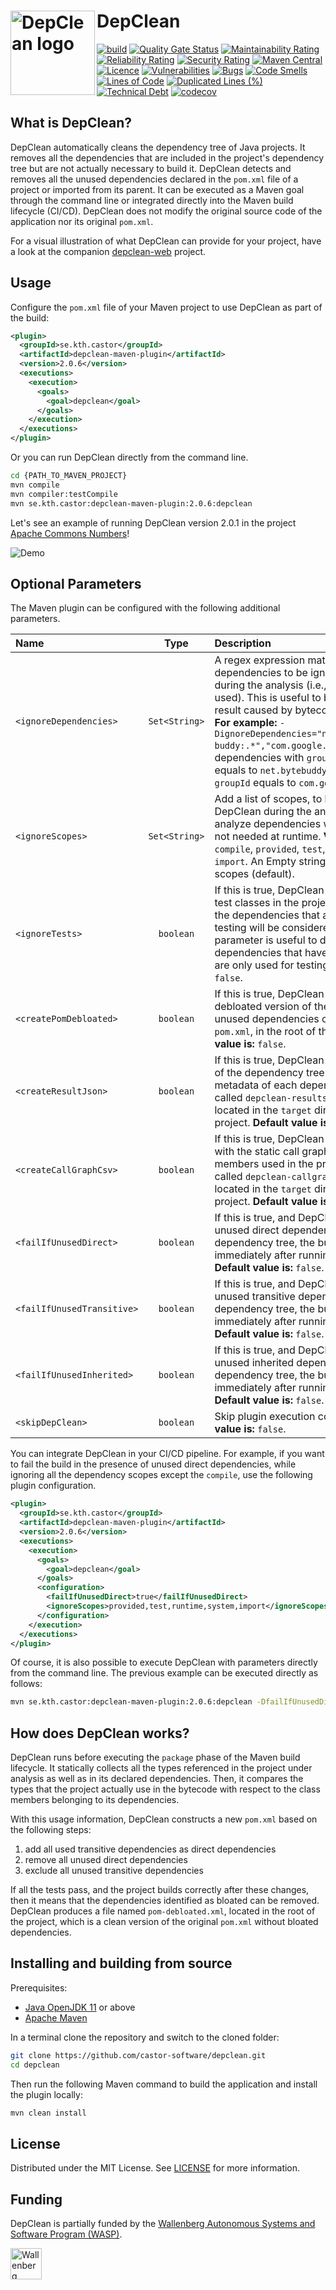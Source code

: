 # DepClean <img src="https://github.com/castor-software/depclean/blob/master/.img/logo.svg" align="left" height="135px" alt="DepClean logo"/>

[![build](https://github.com/castor-software/depclean/actions/workflows/build.yml/badge.svg)](https://github.com/castor-software/depclean/actions/workflows/build.yml)
[![Quality Gate Status](https://sonarcloud.io/api/project_badges/measure?project=castor-software_depclean&metric=alert_status)](https://sonarcloud.io/dashboard?id=castor-software_depclean)
[![Maintainability Rating](https://sonarcloud.io/api/project_badges/measure?project=castor-software_depclean&metric=sqale_rating)](https://sonarcloud.io/dashboard?id=castor-software_depclean)
[![Reliability Rating](https://sonarcloud.io/api/project_badges/measure?project=castor-software_depclean&metric=reliability_rating)](https://sonarcloud.io/dashboard?id=castor-software_depclean)
[![Security Rating](https://sonarcloud.io/api/project_badges/measure?project=castor-software_depclean&metric=security_rating)](https://sonarcloud.io/dashboard?id=castor-software_depclean)
[![Maven Central](https://img.shields.io/maven-central/v/se.kth.castor/depclean-core.svg)](https://search.maven.org/search?q=g:se.kth.castor%20AND%20a:depclean*)
[![Licence](http://img.shields.io/badge/license-MIT-blue.svg)](https://github.com/castor-software/depclean/blob/master/LICENSE.md)
[![Vulnerabilities](https://sonarcloud.io/api/project_badges/measure?project=castor-software_depclean&metric=vulnerabilities)](https://sonarcloud.io/dashboard?id=castor-software_depclean)
[![Bugs](https://sonarcloud.io/api/project_badges/measure?project=castor-software_depclean&metric=bugs)](https://sonarcloud.io/dashboard?id=castor-software_depclean)
[![Code Smells](https://sonarcloud.io/api/project_badges/measure?project=castor-software_depclean&metric=code_smells)](https://sonarcloud.io/dashboard?id=castor-software_depclean)
[![Lines of Code](https://sonarcloud.io/api/project_badges/measure?project=castor-software_depclean&metric=ncloc)](https://sonarcloud.io/dashboard?id=castor-software_depclean)
[![Duplicated Lines (%)](https://sonarcloud.io/api/project_badges/measure?project=castor-software_depclean&metric=duplicated_lines_density)](https://sonarcloud.io/dashboard?id=castor-software_depclean)
[![Technical Debt](https://sonarcloud.io/api/project_badges/measure?project=castor-software_depclean&metric=sqale_index)](https://sonarcloud.io/dashboard?id=castor-software_depclean)
[![codecov](https://codecov.io/gh/ASSERT-KTH/depclean/graph/badge.svg?token=X0XE6R72OD)](https://codecov.io/gh/ASSERT-KTH/depclean)

## What is DepClean?

DepClean automatically cleans the dependency tree of Java projects.
It removes all the dependencies that are included in the project's dependency tree but are not actually necessary to build it. 
DepClean detects and removes all the unused dependencies declared in the `pom.xml` file of a project or imported from its parent. 
It can be executed as a Maven goal through the command line or integrated directly into the Maven build lifecycle (CI/CD).
DepClean does not modify the original source code of the application nor its original `pom.xml`.

For a visual illustration of what DepClean can provide for your project, have a look at the companion [depclean-web](https://github.com/castor-software/depclean-web) project.

## Usage

Configure the `pom.xml` file of your Maven project to use DepClean as part of the build:

```xml
<plugin>
  <groupId>se.kth.castor</groupId>
  <artifactId>depclean-maven-plugin</artifactId>
  <version>2.0.6</version>
  <executions>
    <execution>
      <goals>
        <goal>depclean</goal>
      </goals>
    </execution>
  </executions>
</plugin>
```

Or you can run DepClean directly from the command line.

```bash
cd {PATH_TO_MAVEN_PROJECT}
mvn compile
mvn compiler:testCompile
mvn se.kth.castor:depclean-maven-plugin:2.0.6:depclean
```

Let's see an example of running DepClean version 2.0.1 in the project [Apache Commons Numbers](https://github.com/apache/commons-numbers/tree/master/commons-numbers-examples/examples-jmh)!

![Demo](https://github.com/castor-software/depclean/blob/master/.img/demo.gif)

## Optional Parameters

The Maven plugin can be configured with the following additional parameters.


| Name                       |     Type      | Description                                                                                                                                                                                                                                                                                                                                                                                                               | 
|:---------------------------|:-------------:|:--------------------------------------------------------------------------------------------------------------------------------------------------------------------------------------------------------------------------------------------------------------------------------------------------------------------------------------------------------------------------------------------------------------------------| 
| `<ignoreDependencies>`     | `Set<String>` | A regex expression matching dependencies to be ignored by DepClean during the analysis (i.e., considered as used). This is useful to bypass incomplete result caused by bytecode-level analysis. **For example:** `-DignoreDependencies="net.bytebuddy:byte-buddy:.*","com.google.guava.*"` ignores dependencies with `groupId:artifactId` equals to `net.bytebuddy:byte-buddy` and `groupId` equals to `com.google.guava`. |
| `<ignoreScopes>`           | `Set<String>` | Add a list of scopes, to be ignored by DepClean during the analysis. Useful to not analyze dependencies with scopes that are not needed at runtime. **Valid scopes are:** `compile`, `provided`, `test`, `runtime`, `system`, `import`. An Empty string indicates no scopes (default).                                                                                                                                    |
| `<ignoreTests>`            |   `boolean`   | If this is true, DepClean will not analyze the test classes in the project, and, therefore, the dependencies that are only used for testing will be considered unused. This parameter is useful to detect dependencies that have `compile` scope but are only used for testing. **Default value is:** `false`.                                                                                                            |
| `<createPomDebloated>`     |   `boolean`   | If this is true, DepClean creates a debloated version of the pom without unused dependencies called `debloated-pom.xml`, in the root of the project. **Default value is:** `false`.                                                                                                                                                                                                                                       |
| `<createResultJson>`       |   `boolean`   | If this is true, DepClean creates a JSON file of the dependency tree along with metadata of each dependency. The file is called `depclean-results.json`, and is located in the `target` directory of the project. **Default value is:** `false`.                                                                                                                                                                          |
| `<createCallGraphCsv>`     |   `boolean`   | If this is true, DepClean creates a CSV file with the static call graph of the API members used in the project. The file is called `depclean-callgraph.csv`, and is located in the `target` directory of the project. **Default value is:** `false`.                                                                                                                                                                      |
| `<failIfUnusedDirect>`     |   `boolean`   | If this is true, and DepClean reported any unused direct dependency in the dependency tree, the build fails immediately after running DepClean. **Default value is:** `false`.                                                                                                                                                                                                                                            |
| `<failIfUnusedTransitive>` |   `boolean`   | If this is true, and DepClean reported any unused transitive dependency in the dependency tree, the build fails immediately after running DepClean. **Default value is:** `false`.                                                                                                                                                                                                                                        |
| `<failIfUnusedInherited>`  |   `boolean`   | If this is true, and DepClean reported any unused inherited dependency in the dependency tree, the build fails immediately after running DepClean. **Default value is:** `false`.                                                                                                                                                                                                                                         |
| `<skipDepClean>`           |   `boolean`   | Skip plugin execution completely. **Default value is:** `false`.                                                                                                                                                                                                                                                                                                                                                          |


You can integrate DepClean in your CI/CD pipeline.
For example, if you want to fail the build in the presence of unused direct dependencies, while ignoring all the dependency scopes except the
`compile`, use the following plugin configuration.

```xml
<plugin>
  <groupId>se.kth.castor</groupId>
  <artifactId>depclean-maven-plugin</artifactId>
  <version>2.0.6</version>
  <executions>
    <execution>
      <goals>
        <goal>depclean</goal>
      </goals>
      <configuration>
        <failIfUnusedDirect>true</failIfUnusedDirect>
        <ignoreScopes>provided,test,runtime,system,import</ignoreScopes>
      </configuration>
    </execution>
  </executions>
</plugin>
```

Of course, it is also possible to execute DepClean with parameters directly from the command line. The previous example can be executed directly as follows:

```bash
mvn se.kth.castor:depclean-maven-plugin:2.0.6:depclean -DfailIfUnusedDirect=true -DignoreScopes=provided,test,runtime,system,import
```

## How does DepClean works?

DepClean runs before executing the `package` phase of the Maven build lifecycle. It statically collects all the types
referenced in the project under analysis as well as in its declared dependencies. Then, it compares the types that the
project actually use in the bytecode with respect to the class members belonging to its dependencies.

With this usage information, DepClean constructs a new `pom.xml` based on the following steps:

1. add all used transitive dependencies as direct dependencies
2. remove all unused direct dependencies
3. exclude all unused transitive dependencies

If all the tests pass, and the project builds correctly after these changes, then it means that the dependencies identified as bloated can be removed. DepClean produces a file named `pom-debloated.xml`, located in the root of the project, which is a clean version of the original `pom.xml` without bloated dependencies.

## Installing and building from source

Prerequisites:

- [Java OpenJDK 11](https://openjdk.java.net) or above
- [Apache Maven](https://maven.apache.org/)

In a terminal clone the repository and switch to the cloned folder:

```bash
git clone https://github.com/castor-software/depclean.git
cd depclean
```
Then run the following Maven command to build the application and install the plugin locally:

```bash
mvn clean install
```

## License

Distributed under the MIT License. See [LICENSE](https://github.com/castor-software/depclean/blob/master/LICENSE.md) for more information.

## Funding

DepClean is partially funded by the [Wallenberg Autonomous Systems and Software Program (WASP)](https://wasp-sweden.org).

<img src="https://github.com/castor-software/depclean/blob/master/.img/wasp.svg" height="50px" alt="Wallenberg Autonomous Systems and Software Program (WASP)"/>

